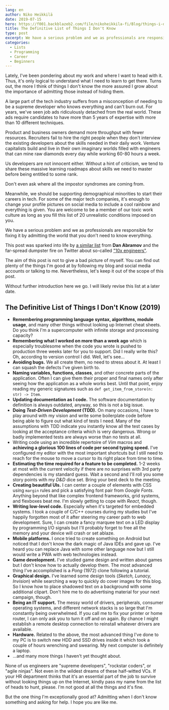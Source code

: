 ```yaml
---
lang: en
author: Niko Heikkilä
date: 2019-07-15
hero: https://f001.backblazeb2.com/file/nikoheikkila-fi/Blog/things-i-don-t-know.png
title: The Definitive List of Things I Don't Know
type: post
excerpt: We have a serious problem and we as professionals are responsible for fixing it by admitting the world that you don't need to know everything.
categories:
  - Lists
  - Programming
  - Career
  - Beginners
---
```


Lately, I've been pondering about my work and where I want to head with it. Thus, it's only logical to understand what I need to learn to get there. Turns out, the more I think of things I don't know the more assured I grow about the importance of admitting those instead of hiding them.

A large part of the tech industry suffers from a misconception of needing to be a supreme developer who knows everything and can't burn out. For years, we've seen job ads ridiculously detached from the real world. These ads require candidates to have more than 5 years of expertise with more than 10 different techniques.

Product and business owners demand more throughput with fewer resources. Recruiters fail to hire the right people when they don't interview the existing developers about the skills needed in their daily work. Venture capitalists build and live in their own imaginary worlds filled with engineers that can mine raw diamonds every day while working 60-80 hours a week.

Us developers are not innocent either. Without a hint of criticism, we tend to share these massive learning roadmaps about skills we need to master before being entitled to some rank.

Don't even ask where all the impostor syndromes are coming from.

Meanwhile, we should be supporting demographical minorities to start their careers in tech. For some of the major tech companies, it's enough to change your profile pictures on social media to include a cool rainbow and everything is given. You are welcome to be a member of our toxic work culture as long as you fill this list of 20 unrealistic conditions imposed on you.

We have a serious problem and we as professionals are responsible for fixing it by admitting the world that you don't need to know everything.

This post was sparked into life by [a similar list](https://overreacted.io/things-i-dont-know-as-of-2018/) from **Dan Abramov** and the far-spread dumpster fire on Twitter about so-called ["10x engineers"](https://twitter.com/skirani/status/1149302828420067328).

The aim of this post is not to give a bad picture of myself. You can find out plenty of the things I'm good at by following my blog and social media accounts or talking to me. Nevertheless, let's keep it out of the scope of this post.

Without further introduction here we go. I will likely revise this list at a later date.

## The Definitive List of Things I Don't Know (2019)

- **Remembering programming language syntax, algorithms, module usage**, and many other things without looking up Internet cheat sheets. Do you think I'm a supercomputer with infinite storage and processing capacity?
- **Remembering what I worked on more than a week ago** which is especially troublesome when the code you wrote is pushed to production three weeks later for you to support. Did I really write this? Oh, according to version control I did. Well, let's see…
- **Avoiding bugs.** We all create them, no need to stress about it. At least I can squash the defects I've given birth to.
- **Naming variables, functions, classes**, and other concrete parts of the application. Often I can give them their proper and final names only after seeing how the application as a whole works best. Until that point, enjoy reading my generic signatures such as `def get_item_from_store(n: str) -> Item`.
- **Updating documentation as I code.** The software documentation by definition is always outdated, anyway, so this is not a big issue.
- **Doing _Test-Driven Development_ (TDD).** On many occasions, I have to play around with my vision and write some boilerplate code before being able to figure out what kind of tests I need. Many of the assumptions with TDD indicate you instantly know all the test cases by looking at the acceptance criteria which is very dangerous. Wrong or badly implemented tests are always worse than no tests at all.
- Writing code using an incredible repertoire of _Vim_ macros and **achieving a glorious 100 lines of code per second typing speed.** I've configured my editor with the most important shortcuts but I still need to reach for the mouse to move a cursor to its right place from time to time.
- **Estimating the time required for a feature to be completed.** 1-2 weeks at most with the current velocity if there are no surprises with 3rd party dependencies is my standard guess. Wait a second and I'll roll you some story points with my _D&D_ dice set. Bring your best deck to the meeting.
- **Creating beautiful UIs.** I can center a couple of elements with CSS using `margin` rules and pick a satisfying font pair from _Google Fonts_. Anything beyond that like complex frontend frameworks, grid systems, and flexboxes beat me. I'm slowly getting to cope with _React_, though.
- **Writing low-level code.** Especially when it's targeted for embedded systems. I took a couple of C/C++ courses during my studies but I've happily forgotten most of it after steering my career path to web development. Sure, I can create a fancy marquee text on a LED display by programming I/O signals but I'll probably forget to free all the memory and your device will crash or set ablaze.
- **Mobile platforms.** I once tried to create something on Android but noticed that I don't know the dark magic of Java IDEs and gave up. I've heard you can replace Java with some other language now but I still would write a PWA with web technologies instead.
- **Game development.** I've studied game design and written about games but I don't know how to actually develop them. The most advanced thing I've accomplished is a _Pong_ (1972) clone following a tutorial.
- **Graphical design.** I've learned some design tools (_Sketch, Lunacy, Invision_) while searching a way to quickly do cover images for this blog. So I know how to place shadowed text on a background with some additional clipart. Don't hire me to do advertising material for your next campaign, though.
- **Being an IT support.** The messy world of drivers, peripherals, consumer operating systems, and different network stacks is so large that I'm constantly being overwhelmed. If you call me to fix your printer or home router, I can only ask you to turn it off and on again. By chance I might establish a remote desktop connection to reinstall whatever drivers are available.
- **Hardware.** Related to the above, the most advanced thing I've done to my PC is to switch new HDD and SSD drives inside it which took a couple of hours wrenching and swearing. My next computer is definitely a laptop.
- …and many more things I haven't yet thought about.

None of us engineers are "supreme developers", "rockstar coders", or "agile ninjas". Not even in the wildest dreams of these half-witted VCs. If your HR department thinks that it's an essential part of the job to survive without looking things up on the Internet, kindly pass my name from the list of heads to hunt, please. I'm not good at all the things and it's fine.

But the one thing I'm exceptionally good at? Admitting when I don't know something and asking for help. I hope you are like me.
